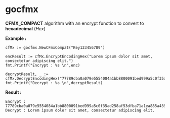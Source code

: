 # gocfmx
**CFMX_COMPACT** algorithm with an encrypt function to convert to **hexadecimal** (_Hex_)


**Example :**
```
cfMx := gocfmx.NewCFmxCompat("Key123456789")

encResult := cfMx.EncryptEncodingHex("Lorem ipsum dolor sit amet, consectetur adipiscing elit.")
fmt.Printf("Encrypt : %s \n",enc)

decryptResult, _ := cfMx.DecryptEncodingHex("77789cba0a079e5554084a1bb8800091bed999a5c0f35ad258af53dfba71a1ea885a439a93a26ed69c7a968e8e6a75ba5d51df9988a28b48")
fmt.Printf("Decrypt : %s \n",decryptResult)
```

**Result :**
```
Encrypt : 77789cba0a079e5554084a1bb8800091bed999a5c0f35ad258af53dfba71a1ea885a439a93a26ed69c7a968e8e6a75ba5d51df9988a28b48
Decrypt : Lorem ipsum dolor sit amet, consectetur adipiscing elit.
```
